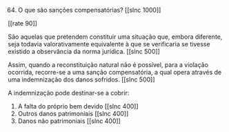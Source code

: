 64. O que são sanções compensatórias?
[[slnc 1000]]

[[rate 90]]

São aquelas que pretendem constituir uma situação que, embora diferente, seja todavia valorativamente equivalente à que se verificaria se tivesse existido a observância da norma jurídica.
[[slnc 500]]

Assim, quando a reconstituição natural não é possível, para a violação ocorrida, recorre-se a uma sanção compensatória, a qual opera através de uma indemnização dos danos sofridos.
[[slnc 500]]

A indemnização pode destinar-se a cobrir:
1) A falta do próprio bem devido [[slnc 400]]
2) Outros danos patrimoniais [[slnc 400]]
3) Danos não patrimoniais [[slnc 400]]
